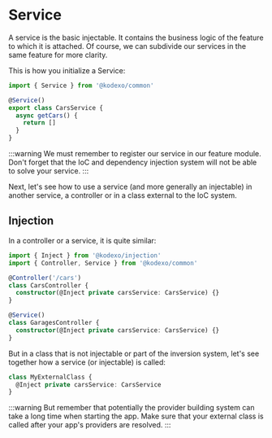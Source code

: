# Service

A service is the basic injectable. It contains the business logic of the feature to which it is attached. Of course, we can subdivide our services in the same feature for more clarity.

This is how you initialize a Service:

```typescript
import { Service } from '@kodexo/common'

@Service()
export class CarsService {
  async getCars() {
    return []
  }
}
```

:::warning
We must remember to register our service in our feature module. Don't forget that the IoC and dependency injection system will not be able to solve your service.
:::

Next, let's see how to use a service (and more generally an injectable) in another service, a controller or in a class external to the IoC system.

## Injection

In a controller or a service, it is quite similar:

```typescript
import { Inject } from '@kodexo/injection'
import { Controller, Service } from '@kodexo/common'

@Controller('/cars')
class CarsController {
  constructor(@Inject private carsService: CarsService) {}
}

@Service()
class GaragesController {
  constructor(@Inject private carsService: CarsService) {}
}
```

But in a class that is not injectable or part of the inversion system, let's see together how a service (or injectable) is called:

```typescript
class MyExternalClass {
  @Inject private carsService: CarsService
}
```

:::warning
But remember that potentially the provider building system can take a long time when starting the app. Make sure that your external class is called after your app's providers are resolved.
:::
